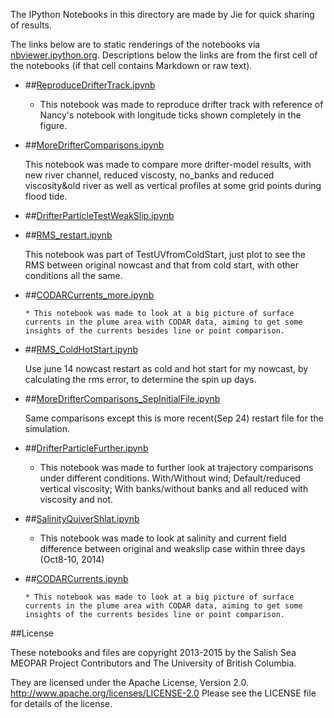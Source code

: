 The IPython Notebooks in this directory are made by Jie for
quick sharing of results.

The links below are to static renderings of the notebooks via
[nbviewer.ipython.org](http://nbviewer.ipython.org/).
Descriptions below the links are from the first cell of the notebooks
(if that cell contains Markdown or raw text).

* ##[ReproduceDrifterTrack.ipynb](http://nbviewer.ipython.org/urls/bitbucket.org/salishsea/analysis/raw/tip/jie/drifter/ReproduceDrifterTrack.ipynb)  
    
    * This notebook was made to reproduce drifter track with reference of Nancy's notebook with longitude ticks shown completely in the figure.  

* ##[MoreDrifterComparisons.ipynb](http://nbviewer.ipython.org/urls/bitbucket.org/salishsea/analysis/raw/tip/jie/drifter/MoreDrifterComparisons.ipynb)  
    
    This notebook was made to compare more drifter-model results, with new river channel, reduced viscosty, no_banks and reduced viscosity&old river as well as vertical profiles at some grid points during flood tide.  

* ##[DrifterParticleTestWeakSlip.ipynb](http://nbviewer.ipython.org/urls/bitbucket.org/salishsea/analysis/raw/tip/jie/drifter/DrifterParticleTestWeakSlip.ipynb)  
    
* ##[RMS_restart.ipynb](http://nbviewer.ipython.org/urls/bitbucket.org/salishsea/analysis/raw/tip/jie/drifter/RMS_restart.ipynb)  
    
     This notebook was part of TestUVfromColdStart, just plot to see the RMS between original nowcast and that from cold start, with other conditions all the same.   

* ##[CODARCurrents_more.ipynb](http://nbviewer.ipython.org/urls/bitbucket.org/salishsea/analysis/raw/tip/jie/drifter/CODARCurrents_more.ipynb)  
    
      * This notebook was made to look at a big picture of surface currents in the plume area with CODAR data, aiming to get some insights of the currents besides line or point comparison.  

* ##[RMS_ColdHotStart.ipynb](http://nbviewer.ipython.org/urls/bitbucket.org/salishsea/analysis/raw/tip/jie/drifter/RMS_ColdHotStart.ipynb)  
    
    Use june 14 nowcast restart as cold and hot start for my nowcast, by calculating the rms error, to determine the spin up days.  

* ##[MoreDrifterComparisons_SepInitialFile.ipynb](http://nbviewer.ipython.org/urls/bitbucket.org/salishsea/analysis/raw/tip/jie/drifter/MoreDrifterComparisons_SepInitialFile.ipynb)  
    
    Same comparisons except this is more recent(Sep 24) restart file for the simulation.  

* ##[DrifterParticleFurther.ipynb](http://nbviewer.ipython.org/urls/bitbucket.org/salishsea/analysis/raw/tip/jie/drifter/DrifterParticleFurther.ipynb)  
    
    * This notebook was made to further look at trajectory comparisons under different conditions. With/Without wind; Default/reduced vertical viscosity; With banks/without banks and all reduced with viscosity and not.  

* ##[SalinityQuiverShlat.ipynb](http://nbviewer.ipython.org/urls/bitbucket.org/salishsea/analysis/raw/tip/jie/drifter/SalinityQuiverShlat.ipynb)  
    
    * This notebook was made to look at salinity and current field difference between original and weakslip case within three days (Oct8-10, 2014)  

* ##[CODARCurrents.ipynb](http://nbviewer.ipython.org/urls/bitbucket.org/salishsea/analysis/raw/tip/jie/drifter/CODARCurrents.ipynb)  
    
      * This notebook was made to look at a big picture of surface currents in the plume area with CODAR data, aiming to get some insights of the currents besides line or point comparison.  


##License

These notebooks and files are copyright 2013-2015
by the Salish Sea MEOPAR Project Contributors
and The University of British Columbia.

They are licensed under the Apache License, Version 2.0.
http://www.apache.org/licenses/LICENSE-2.0
Please see the LICENSE file for details of the license.
